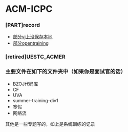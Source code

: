 # ACM-ICPC
### [PART]record
* [部分vj上没保存本地](https://vjudge.net/user/lzuqer)
* [部分opentraining](http://opentrains.snarknews.info)
### [retired]UESTC_ACMER
### 主要文件在如下的文件夹中（如果你是面试官的话）
* BZOJ代码库
* CF
* UVA
* summer-training-div1
* 寒假
* 网络流

其他是一些专题写的，如上是系统训练的记录
